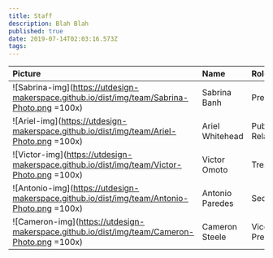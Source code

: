 ```yaml
---
title: Staff
description: Blah Blah
published: true
date: 2019-07-14T02:03:16.573Z
tags: 
---
```

| Picture | Name | Role |
| :--------- | :--------- | :--------- |
| ![Sabrina-img](https://utdesign-makerspace.github.io/dist/img/team/Sabrina-Photo.png =100x)| Sabrina Banh | President | 
| ![Ariel-img](https://utdesign-makerspace.github.io/dist/img/team/Ariel-Photo.png =100x)| Ariel Whitehead | Public Relations | 
| ![Victor-img](https://utdesign-makerspace.github.io/dist/img/team/Victor-Photo.png =100x)| Victor Omoto | Treasurer | 
| ![Antonio-img](https://utdesign-makerspace.github.io/dist/img/team/Antonio-Photo.png =100x)| Antonio Paredes | Secretary | 
| ![Cameron-img](https://utdesign-makerspace.github.io/dist/img/team/Cameron-Photo.png =100x)| Cameron Steele | Vice President | 
